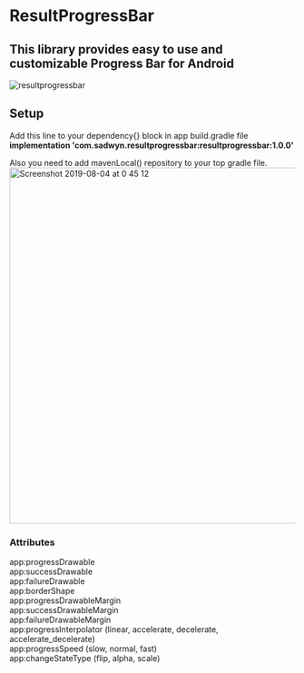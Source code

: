 # ResultProgressBar
## This library provides easy to use and customizable Progress Bar for Android
![resultprogressbar](https://user-images.githubusercontent.com/20640251/62414540-9157b400-b625-11e9-99cb-9d6081d3efb2.gif)

## Setup
   Add this line to your dependency{} block in app build.gradle file<br>
   <b>implementation 'com.sadwyn.resultprogressbar:resultprogressbar:1.0.0'</b><br>
   
   Also you need to add mavenLocal() repository to your top gradle file.
   <img width="628" alt="Screenshot 2019-08-04 at 0 45 12" src="https://user-images.githubusercontent.com/20640251/62417139-4489d280-b651-11e9-8249-bc2f844ce051.png">

### Attributes
 app:progressDrawable<br>
 app:successDrawable<br>
 app:failureDrawable<br>
 app:borderShape<br>
 app:progressDrawableMargin<br>
 app:successDrawableMargin<br>
 app:failureDrawableMargin<br>
 app:progressInterpolator (linear, accelerate, decelerate, accelerate_decelerate)<br>
 app:progressSpeed (slow, normal, fast)<br>
 app:changeStateType (flip, alpha, scale)<br>
           
 
